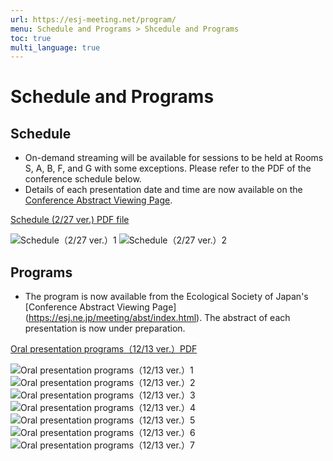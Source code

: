 ```yaml
---
url: https://esj-meeting.net/program/
menu: Schedule and Programs > Shcedule and Programs
toc: true
multi_language: true
---
```


# Schedule and Programs

## Schedule

- On-demand streaming will be available for sessions to be held at Rooms S, A, B, F, and G with some exceptions. Please refer to the PDF of the conference schedule below.
- Details of each presentation date and time are now available on the [Conference Abstract Viewing Page](https://esj.ne.jp/meeting/abst/index.html). 

[Schedule (2/27 ver.) PDF file](https://esj-meeting.net/wp-content/uploads/2025/02/スケジュール概要_en_ESJ72_20250227.pdf)

![Schedule（2/27 ver.）1](https://esj-meeting.net/wp-content/uploads/2025/02/スケジュール概要_en_ESJ72_20250227-1.png)
![Schedule（2/27 ver.）2](https://esj-meeting.net/wp-content/uploads/2025/02/スケジュール概要_en_ESJ72_20250227-2.png)

## Programs

- The program is now available from the Ecological Society of Japan's [Conference Abstract Viewing Page] (https://esj.ne.jp/meeting/abst/index.html). The abstract of each presentation is now under preparation.

[Oral presentation programs（12/13 ver.）PDF](https://esj-meeting.net/wp-content/uploads/2024/12/EN_ESJ72_Oral_20241212.pdf)

![Oral presentation programs（12/13 ver.）1](https://esj-meeting.net/wp-content/uploads/2024/12/EN_ESJ72_Oral_20241212-01.png)
![Oral presentation programs（12/13 ver.）2](https://esj-meeting.net/wp-content/uploads/2024/12/EN_ESJ72_Oral_20241212-02.png)
![Oral presentation programs（12/13 ver.）3](https://esj-meeting.net/wp-content/uploads/2024/12/EN_ESJ72_Oral_20241212-03.png)
![Oral presentation programs（12/13 ver.）4](https://esj-meeting.net/wp-content/uploads/2024/12/EN_ESJ72_Oral_20241212-04.png)
![Oral presentation programs（12/13 ver.）5](https://esj-meeting.net/wp-content/uploads/2024/12/EN_ESJ72_Oral_20241212-05.png)
![Oral presentation programs（12/13 ver.）6](https://esj-meeting.net/wp-content/uploads/2024/12/EN_ESJ72_Oral_20241212-06.png)
![Oral presentation programs（12/13 ver.）7](https://esj-meeting.net/wp-content/uploads/2024/12/EN_ESJ72_Oral_20241212-07.png)
